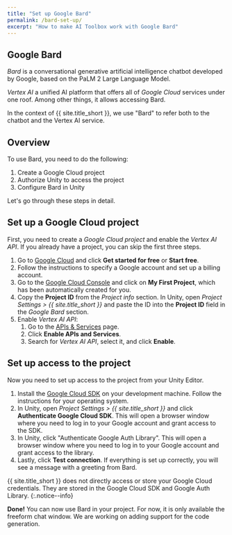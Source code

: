 ```yaml
---
title: "Set up Google Bard"
permalink: /bard-set-up/
excerpt: "How to make AI Toolbox work with Google Bard"
---
```


## Google Bard

*Bard* is a conversational generative artificial intelligence chatbot developed by Google, based on the PaLM 2 Large Language Model.

*Vertex AI* a unified AI platform that offers all of *Google Сloud* services under one roof. Among other things, it allows accessing Bard.

In the context of {{ site.title_short }}, we use "Bard" to refer both to the chatbot and the Vertex AI service.

## Overview

To use Bard, you need to do the following:

1. Create a Google Cloud project
1. Authorize Unity to access the project
1. Configure Bard in Unity

Let's go through these steps in detail.

## Set up a Google Cloud project

First, you need to create a *Google Cloud project* and enable the *Vertex AI API*. If you already have a project, you can skip the first three steps.

1. Go to [Google Cloud](https://cloud.google.com/) and click **Get started for free** or **Start free**.
1. Follow the instructions to specify a Google account and set up a billing account.
1. Go to the [Google Cloud Console](https://console.cloud.google.com/) and click on **My First Project**, which has been automatically created for you.
1. Copy the **Project ID** from the *Project info* section. In Unity, open *Project Settings > {{ site.title_short }}* and paste the ID into the **Project ID** field in the *Google Bard* section.
1. Enable *Vertex AI API*:
   1. Go to the [APIs & Services](https://console.cloud.google.com/apis/dashboard) page.
   1. Click **Enable APIs and Services**.
   1. Search for *Vertex AI API*, select it, and click **Enable**.

## Set up access to the project

Now you need to set up access to the project from your Unity Editor.

1. Install the [Google Cloud SDK](https://cloud.google.com/sdk/docs/install) on your development machine. Follow the instructions for your operating system.
1. In Unity, open *Project Settings > {{ site.title_short }}* and click **Authenticate Google Cloud SDK**. This will open a browser window where you need to log in to your Google account and grant access to the SDK.
1. In Unity, click "Authenticate Google Auth Library". This will open a browser window where you need to log in to your Google account and grant access to the library.
1. Lastly, click **Test connection**. If everything is set up correctly, you will see a message with a greeting from Bard.

{{ site.title_short }} does not directly access or store your Google Cloud credentials. They are stored in the Google Cloud SDK and Google Auth Library.
{:.notice--info}

**Done!** You can now use Bard in your project. For now, it is only available the freeform chat window. We are working on adding support for the code generation.
